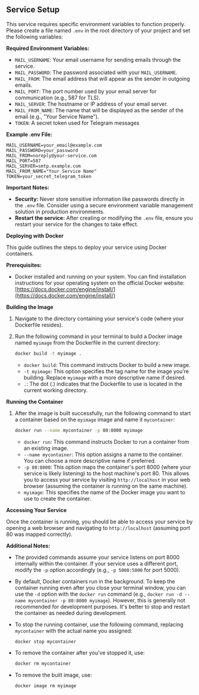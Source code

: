 
## Service Setup

This service requires specific environment variables to function properly. Please create a file named `.env` in the root directory of your project and set the following variables:

**Required Environment Variables:**

* `MAIL_USERNAME`: Your email username for sending emails through the service.
* `MAIL_PASSWORD`: The password associated with your `MAIL_USERNAME`.
* `MAIL_FROM`: The email address that will appear as the sender in outgoing emails.
* `MAIL_PORT`: The port number used by your email server for communication (e.g., 587 for TLS).
* `MAIL_SERVER`: The hostname or IP address of your email server.
* `MAIL_FROM_NAME`: The name that will be displayed as the sender of the email (e.g., "Your Service Name").
* `TOKEN`: A secret token used for Telegram messages

**Example .env File:**

```
MAIL_USERNAME=your_email@example.com
MAIL_PASSWORD=your_password
MAIL_FROM=noreply@your-service.com
MAIL_PORT=587
MAIL_SERVER=smtp.example.com
MAIL_FROM_NAME="Your Service Name"
TOKEN=your_secret_telegram_token
```

**Important Notes:**

* **Security:**  Never store sensitive information like passwords directly in the `.env` file. Consider using a secure environment variable management solution in production environments.
* **Restart the service:** After creating or modifying the `.env` file, ensure you restart your service for the changes to take effect.


**Deploying  with Docker**

This guide outlines the steps to deploy your service using Docker containers. 

**Prerequisites:**

* Docker installed and running on your system. You can find installation instructions for your operating system on the official Docker website: [https://docs.docker.com/engine/install/](https://docs.docker.com/engine/install/)

**Building the Image**

1. Navigate to the directory containing your service's code (where your Dockerfile resides).
2. Run the following command in your terminal to build a Docker image named `myimage` from the Dockerfile in the current directory:

   ```bash
   docker build -t myimage .
   ```

   * `docker build`: This command instructs Docker to build a new image.
   * `-t myimage`: This option specifies the tag name for the image you're building. Replace `myimage` with a more descriptive name if desired.
   * `.`: The dot (.) indicates that the Dockerfile to use is located in the current working directory.

**Running the Container**

1. After the image is built successfully, run the following command to start a container based on the `myimage` image and name it `mycontainer`:

   ```bash
   docker run --name mycontainer -p 80:8000 myimage
   ```

   * `docker run`: This command instructs Docker to run a container from an existing image.
   * `--name mycontainer`: This option assigns a name to the container. You can choose a more descriptive name if preferred.
   * `-p 80:8000`: This option maps the container's port 8000 (where your service is likely listening) to the host machine's port 80. This allows you to access your service by visiting `http://localhost` in your web browser (assuming the container is running on the same machine).
   * `myimage`: This specifies the name of the Docker image you want to use to create the container.

**Accessing Your Service**

Once the container is running, you should be able to access your service by opening a web browser and navigating to `http://localhost` (assuming port 80 was mapped correctly). 

**Additional Notes:**

* The provided commands assume your service listens on port 8000 internally within the container. If your service uses a different port, modify the `-p` option accordingly (e.g., `-p 5000:5000` for port 5000).
* By default, Docker containers run in the background. To keep the container running even after you close your terminal window, you can use the `-d` option with the `docker run` command (e.g., `docker run -d --name mycontainer -p 80:8000 myimage`). However, this is generally not recommended for development purposes. It's better to stop and restart the container as needed during development.
* To stop the running container, use the following command, replacing `mycontainer` with the actual name you assigned:

   ```bash
   docker stop mycontainer
   ```

* To remove the container after you've stopped it, use:

   ```bash
   docker rm mycontainer
   ```

* To remove the built image, use:

   ```bash
   docker image rm myimage
   ```
